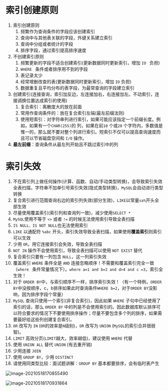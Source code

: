 # 索引创建原则

1. 索引创建原则
   1. 频繁作为查询条件的字段应该创建索引
   2. 查询中与其他表关联的字段，外键关系建立索引
   3. 查询中分组或者统计的字段
   4. 排序字段，通过索引提高排序速度
2. 不创建索引原则
   1. 频繁更新的字段不适合创建索引(更新数据同时更新索引，增加 `IO ` 负担)
   2. `WHERE ` 条件或者排序用不到的字段
   3. 表记录太少
   4. 经常增删改查的表(更新数据同时更新索引，增加 `IO` 负担)
   5. 数据重复且平均分布的表字段，为最常查询的字段建立索引
3. 创建索引(连接查询，索引加反边，左连接加右，右连接加左。不动索引，连接调换位置达成索引的使用)
   1. 复合索引：离散度大的放在前面
   2. 常用作查询条件的：放在复合索引左端(最左前缀法则)
   3. 使用短索引：对字符串列进行索引，如果可能应该指定一个前缀长度。例如，如果有一个`CHAR(255)`的 列，如果在前`10` 个或`20` 个字符内，多数值是惟一的，那么就不要对整个列进行索引。短索引不仅可以提高查询速度而且可以节省磁盘空间和 `I/O` 操作。
4. **最左前缀**：查询条件从最左列开始且不跳过索引中的列

# 索引失效

1. 不在索引列上做任何操作(计算、函数、自动/手动类型转换)，会导致索引失效全表扫描，字符串不加单引号索引失效(隐式类型转换)，`MySQL`会自动进行类型转换
2. 复合索引进行范围查询右边的索引列失效(部分生效)，`LIKE`以常量`sa%`开头全部生效
3. 尽量使用覆盖索引(索引列和查询列一致)，减少使用`SELECT *` 
4. `MySQL`使用不等于 `<>` 或者 `!=` 的时候无法使用索引导致全表扫描
5. `IS NULL、IS NOT NULL`也无法使用索引
6. `LIKE` 以通配符 `%abc` 开头，索引失效导致全表扫描，如果使用**覆盖索引**则索引可以生效
7. 少用 `OR`，用它连接索引会失效，导致全表扫描
8. `NOT IN` 操作不会使用索引，导致全表扫描可以使用 `NOT EXIST` 替代
9. 复合索引只要有一列包含 `NULL`，这一列索引失效
10. 覆盖索引 `WHERE` 条件全是 `AND` 连接忽略顺序！不需要和覆盖索引完全一致（`where ` 条件常量情况下）。`where a=1 and b=2 and d>4 and c =3`，索引全生效！
11. 对于 `ORDER BY`中，与索引顺序不一样，排序索引失效！（有一个特例，`ORDER BY`中没按顺序，c，b排序如果此时查询条件`WHERE b=2`，对于`ORDER BY`没影响，因为排序字段个常量）
12. `MySQL` 查询只使用一个索引(非复合索引)，因此如果 `WHERE` 子句中已经使用了索引的话，那么 `ORDER BY` 中的列是不会使用索引的。因此数据库默认排序可以符合要求的情况下不要使用排序操作；尽量不要包含多个列的排序，如果需要最好给这些列创建复合索引。
13. `OR` 改写为 `IN` (`OR`的效率是`N`级别)，`OR` 改写为 `UNION` (`MySQL`的索引合并很弱智)。
14. `LIMIT` 高效分页(`LIMIT`越大，效率越低)，建议使用 `WHERE` 代替
15. 使用 `UNION ALL` 替代 `UNION` (有去重开销)
16. 少用连接 `JOIN`
17. 使用 `GROUP BY`，少用 `DISTINCT`
18. 请使用同类型比较：面试题讲解：`GROUP BY` 基本都要排序，会有临时表产生

![image-20210518170855490](https://img-1301279461.cos.ap-nanjing.myqcloud.com/img/image-20210518170855490-1621328936987.png)

![image-20210518170931864](https://img-1301279461.cos.ap-nanjing.myqcloud.com/img/image-20210518170931864.png)
